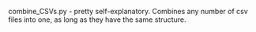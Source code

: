 combine_CSVs.py - pretty self-explanatory. Combines any number of csv files into one, as long as they have the same structure.
